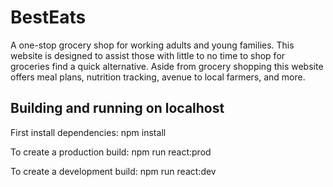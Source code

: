 # BestEats

A one-stop grocery shop for working adults and young families. This website is designed to assist those with little to no time to shop for groceries find a quick alternative. Aside from grocery shopping this website offers meal plans, nutrition tracking, avenue to local farmers, and more.

## Building and running on localhost
First install dependencies:
npm install

To create a production build:
npm run react:prod

To create a development build:
npm run react:dev